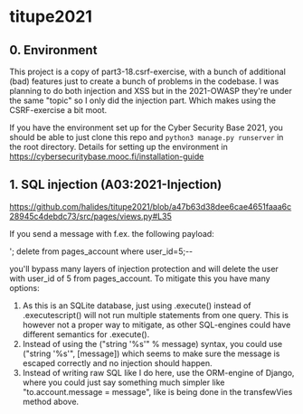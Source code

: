 # titupe2021

## 0. Environment

This project is a copy of part3-18.csrf-exercise, with a bunch of additional (bad) features just to create a bunch of problems in the codebase. I was planning to do both injection and XSS but in the 2021-OWASP they're under the same "topic" so I only did the injection part. Which makes using the CSRF-exercise a bit moot.

If you have the environment set up for the Cyber Security Base 2021, you should be able to just clone this repo and `python3 manage.py runserver` in the root directory. Details for setting up the environment in https://cybersecuritybase.mooc.fi/installation-guide

## 1. SQL injection (A03:2021-Injection)

https://github.com/halides/titupe2021/blob/a47b63d38dee6cae4651faaa6c28945c4debdc73/src/pages/views.py#L35

If you send a message with f.ex. the following payload:

'; delete from pages_account where user_id=5;--

you'll bypass many layers of injection protection and will delete the user with user_id of 5 from pages_account. To mitigate this you have many options:
1. As this is an SQLite database, just using .execute() instead of .executescript() will not run multiple statements from one query. This is however not a proper way to mitigate, as other SQL-engines could have different semantics for .execute().
2. Instead of using the ("string '%s'" % message) syntax, you could use ("string '%s'", [message]) which seems to make sure the message is escaped correctly and no injection should happen.
3. Instead of writing raw SQL like I do here, use the ORM-engine of Django, where you could just say something much simpler like "to.account.message = message", like is being done in the transfewVies method above.
